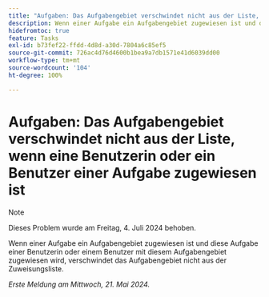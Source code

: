 ```yaml
---
title: "Aufgaben: Das Aufgabengebiet verschwindet nicht aus der Liste, wenn eine Benutzerin oder ein Benutzer einer Aufgabe zugewiesen ist"
description: Wenn einer Aufgabe ein Aufgabengebiet zugewiesen ist und diese Aufgabe einer Benutzerin oder einem Benutzer mit diesem Aufgabengebiet zugewiesen wird, verschwindet das Aufgabengebiet nicht aus der Zuweisungsliste.
hidefromtoc: true
feature: Tasks
exl-id: b73fef22-ffdd-4d8d-a30d-7804a6c85ef5
source-git-commit: 726ac4d76d4600b1bea9a7db1571e41d6039dd00
workflow-type: tm+mt
source-wordcount: '104'
ht-degree: 100%

---
```


# Aufgaben: Das Aufgabengebiet verschwindet nicht aus der Liste, wenn eine Benutzerin oder ein Benutzer einer Aufgabe zugewiesen ist

>[!NOTE]
>
>Dieses Problem wurde am Freitag, 4. Juli 2024 behoben.

Wenn einer Aufgabe ein Aufgabengebiet zugewiesen ist und diese Aufgabe einer Benutzerin oder einem Benutzer mit diesem Aufgabengebiet zugewiesen wird, verschwindet das Aufgabengebiet nicht aus der Zuweisungsliste.

_Erste Meldung am Mittwoch, 21. Mai 2024._
